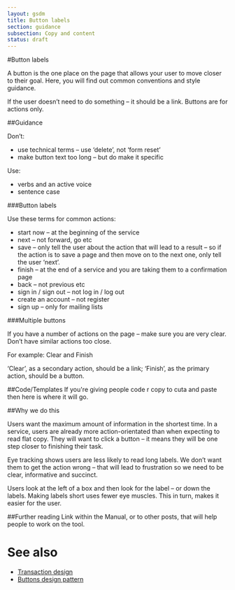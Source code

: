 ```yaml
---
layout: gsdm
title: Button labels
section: guidance
subsection: Copy and content
status: draft
---
```

    
#Button labels
<p>A button is the one place on the page that allows your user to move closer to their goal. Here, you will find out common conventions and style guidance. </p>

<p>If the user doesn’t need to do something &ndash; it should be  a link. Buttons are for actions only.</p>

##Guidance
<p>Don&rsquo;t:</p>
<ul>
<li>use technical terms &ndash;  use ‘delete’, not ‘form reset’
<li>make button text too long &ndash; but do make it specific</li>
</ul>
</p>

<p>Use:</p>
<ul>
<li>verbs and an active voice</li>
<li>sentence case</li>
</ul>


###Button labels
<p> Use these terms for common actions:</P>
<ul>
<li>start now &ndash; at the beginning of the service</li>
<li>next &ndash; not forward, go etc</li>
<li>save &ndash; only tell the user about the action that will lead to a result &ndash; so if the action is to save a page and then move on to the next one, only tell the user &lsquo;next&rsquo;.</li>
<li>finish &ndash; at the end of a service and you are taking them to a confirmation page</li> 
<li>back &ndash; not previous etc</li>
<li>sign in / sign out &ndash; not log in / log out</li>
<li>create an account &ndash; not register</li>
<li>sign up &ndash; only for mailing lists</li>
</ul>


###Multiple buttons
<p>If you have a number of actions on the page &ndash; make sure you are very clear. Don’t have similar actions too close.</p>

<p>For example: Clear and Finish</p>
<p>&lsquo;Clear&rsquo;, as a secondary action, should be a link; &lsquo;Finish&rsquo;, as the primary action, should be a button. </p>


##Code/Templates
If you're giving people code r copy to cuta and paste then here is where it will go.

##Why we do this
<p>Users want the maximum amount of information in the shortest time. In a service, users are already more action-orientated than when expecting to read flat copy. They will want to click a button &ndash; it means they will be one step closer to finishing their task.</p>

<p>Eye tracking shows users are less likely to read long labels. We don’t want them to get the action wrong &ndash; that will lead to frustration so we need to be clear, informative and succinct.</p>

<p>Users look at the left of a box and then look for the label &ndash; or down the labels. Making labels short uses fewer eye muscles. This in turn, makes it easier for the user.</p>

##Further reading
Link within the Manual, or to other posts, that will help people to work on the tool.


# See also

* [Transaction design](/guides-and-toolkits/designing-your-service/startandendoftransactionpages.html)
* [Buttons design pattern](/guides-and-toolkits/design-patterns/buttons.html)
